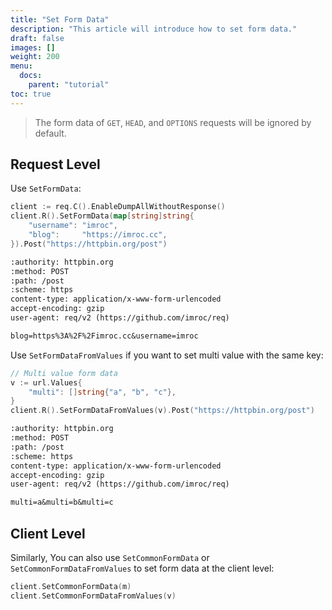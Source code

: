```yaml
---
title: "Set Form Data"
description: "This article will introduce how to set form data."
draft: false
images: []
weight: 200
menu:
  docs:
    parent: "tutorial"
toc: true
---
```


> The form data of `GET`, `HEAD`, and `OPTIONS` requests will be ignored by default.

## Request Level

Use `SetFormData`:

```go
client := req.C().EnableDumpAllWithoutResponse()
client.R().SetFormData(map[string]string{
    "username": "imroc",
    "blog":     "https://imroc.cc",
}).Post("https://httpbin.org/post")
```

```txt
:authority: httpbin.org
:method: POST
:path: /post
:scheme: https
content-type: application/x-www-form-urlencoded
accept-encoding: gzip
user-agent: req/v2 (https://github.com/imroc/req)

blog=https%3A%2F%2Fimroc.cc&username=imroc
```

Use `SetFormDataFromValues` if you want to set multi value with the same key:

```go
// Multi value form data
v := url.Values{
    "multi": []string{"a", "b", "c"},
}
client.R().SetFormDataFromValues(v).Post("https://httpbin.org/post")
```

```txt
:authority: httpbin.org
:method: POST
:path: /post
:scheme: https
content-type: application/x-www-form-urlencoded
accept-encoding: gzip
user-agent: req/v2 (https://github.com/imroc/req)

multi=a&multi=b&multi=c
```

## Client Level

Similarly, You can also use `SetCommonFormData` or `SetCommonFormDataFromValues` to set form data at the client level:

```go
client.SetCommonFormData(m)
client.SetCommonFormDataFromValues(v)
```
